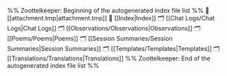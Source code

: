 %% Zoottelkeeper: Beginning of the autogenerated index file list  %%
📄 [[attachment.tmp|attachment.tmp]]
📄 [[Index|Index]]
🗂️ [[Chat Logs/Chat Logs|Chat Logs]]
🗂️ [[Observations/Observations|Observations]]
🗂️ [[Poems/Poems|Poems]]
🗂️ [[Session Summaries/Session Summaries|Session Summaries]]
🗂️ [[Templates/Templates|Templates]]
🗂️ [[Translations/Translations|Translations]]
%% Zoottelkeeper: End of the autogenerated index file list  %%
